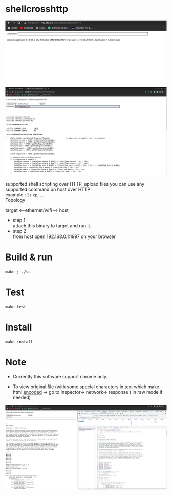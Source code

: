 # shellcrosshttp

![remote to BBB](assets/remote_bbb.png)
![cat a BBB](assets/catAFile.png)


supported shell scripting over HTTP, upload files
you can use any supported command on host over HTTP  
example : `ls` `cp`, ...  
Topology

target <==ethernet/wifi==> host

+ step 1  
attach this binary to target and run it.  
+ step 2   
from host open 192.168.0.1:1997 on your browser

# Build & run
`make ; ./ss`

# Test
`make test`

# Install 
`make install`

# Note  
* Currently this software support chrome only.

* To view original file (with some special characters in text which make html [encoded](https://www.w3schools.com/tags/ref_urlencode.ASP) -> go to inspector-> network->  response ( in raw mode if needed)

![view_raw_data](assets/view_rawdata.png)


